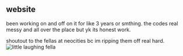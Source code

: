 ##  website
been working on and off on it for like 3 years or smthing. the codes real messy and all over the place but yk its honest work.

shoutout to the fellas at neocities bc im ripping them off real hard.
![little laughing fella](https://media.giphy.com/media/v1.Y2lkPTc5MGI3NjExMmk3cGc2NnU3b28yYmV0Y21kamkxZmM3Mjg0bnM1YjVkem5vMzdyaiZlcD12MV9pbnRlcm5hbF9naWZfYnlfaWQmY3Q9cw/qootpuHaDtmXZCSIiO/giphy.gif)
